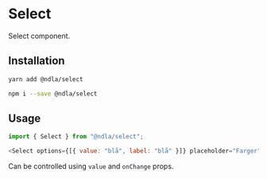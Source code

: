# Select

Select component.

## Installation

```sh
yarn add @ndla/select
```

```sh
npm i --save @ndla/select
```

## Usage

```js
import { Select } from "@ndla/select";

<Select options={[{ value: "blå", label: "blå" }]} placeholder="Farger" />;
```

Can be controlled using `value` and `onChange` props.
